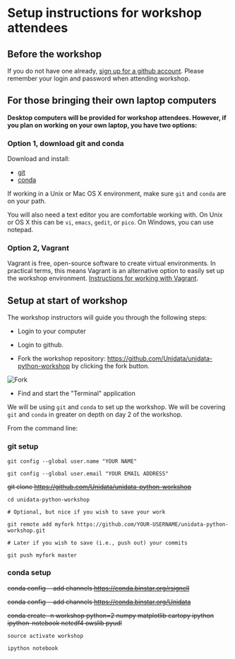 # Setup instructions for workshop attendees

## Before the workshop

If you do not have one already, [sign up for a github account](https://github.com/join). Please remember your login and password when attending workshop.

## For those bringing their own laptop computers

**Desktop computers will be provided for workshop attendees. However, if you plan on working on your own laptop, you have two options:**


### Option 1, download git and conda

Download and install:

- [git](http://git-scm.com/downloads)
- [conda](http://continuum.io/downloads)

If working in a Unix or Mac OS X environment, make sure `git` and `conda` are on your path.

You will also need a text editor you are comfortable working with. On Unix or OS X this can be `vi`, `emacs`, `gedit`, or `pico`. On Windows, you can use notepad.

### Option 2, Vagrant

Vagrant is free, open-source software to create virtual environments. In practical terms, this means Vagrant is an alternative option to easily set up the workshop environment. [Instructions for working with Vagrant](https://github.com/Unidata/unidata-python-workshop/blob/master/VAGRANT_README.md).

## Setup at start of workshop

The workshop instructors will guide you through the following steps:

- Login to your computer

- Login to github.

- Fork the workshop repository: <https://github.com/Unidata/unidata-python-workshop> by clicking the fork button.

![Fork](https://github-images.s3.amazonaws.com/help/repository/fork_button.jpg)

- Find and start the "Terminal" application

We will be using `git` and `conda` to set up the workshop. We will be covering `git` and `conda` in greater on depth on day 2 of the workshop.

From the command line:

### git setup

```
git config --global user.name "YOUR NAME"

git config --global user.email "YOUR EMAIL ADDRESS"
```

~~git clone https://github.com/Unidata/unidata-python-workshop~~

```
cd unidata-python-workshop

# Optional, but nice if you wish to save your work

git remote add myfork https://github.com/YOUR-USERNAME/unidata-python-workshop.git

# Later if you wish to save (i.e., push out) your commits

git push myfork master

```

### conda setup

~~conda config --add channels https://conda.binstar.org/rsignell~~

~~conda config --add channels https://conda.binstar.org/Unidata~~

~~conda create -n workshop python=2 numpy matplotlib cartopy ipython ipython-notebook netcdf4 owslib pyudl~~

```
source activate workshop

ipython notebook
```
